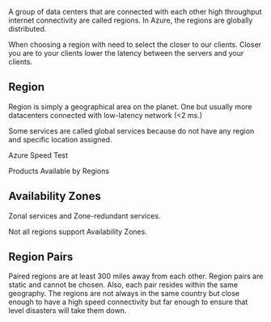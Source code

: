 A group of data centers that are connected with each other high throughput internet connectivity are called regions.  In Azure, the regions are globally distributed. 


When choosing a region with need to select the closer to our clients. Closer you are to your clients lower the latency between the servers and your clients.

## Region

Region is simply a geographical area on the planet. One but usually more datacenters connected with low-latency network (<2 ms.)

Some services are called global services because do not have any region and specific location assigned. 

Azure Speed Test 

Products Available by Regions

## Availability Zones

Zonal services and Zone-redundant services.

Not all regions support Availability Zones.

## Region Pairs

Paired regions are at least 300 miles away from each other. Region pairs are static and cannot be chosen. Also, each pair resides within the same geography. The regions are not always in the same country but close enough to have a high speed connectivity but far enough to ensure that level disasters will take them down. 